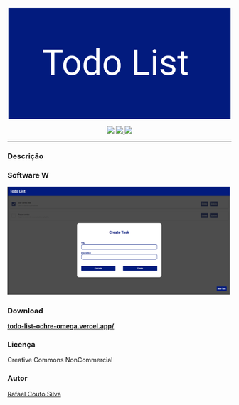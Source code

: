 <p align="center">
   <img src="./assets/readme/logo.png"> 
</p>
<p align="center">
<span>
    <img src="https://img.shields.io/badge/React-20232A?style=for-the-badge&logo=react&logoColor=61DAFB">
    <a href="./LICENSE">
        <img src="https://img.shields.io/badge/licença-CCNC-20232A?style=for-the-badge&logoColor=61DAFB">
    </a>
    <img src="https://img.shields.io/badge/mantido-sim-20232A?style=for-the-badge&logoColor=61DAFB">
</span>
</p>
<hr></hr>
<h3>Descrição</h3>
<p>
    
</p>
<h3>Software W</h3>
<p>
<img src="./assets/readme/screen.png" width="500">
</p>
<h3>Download</h3>
<a href="https://todo-list-ochre-omega.vercel.app/">
    <strong>
        <p>todo-list-ochre-omega.vercel.app/</p>
    </strong>
</a>
<h3>Licença</h3>
<p>Creative Commons NonCommercial</p>
<h3>Autor</h3>
<a href="https://www.linkedin.com/in/rafa-couto/"> 
    <p>Rafael Couto Silva</p>
</a>